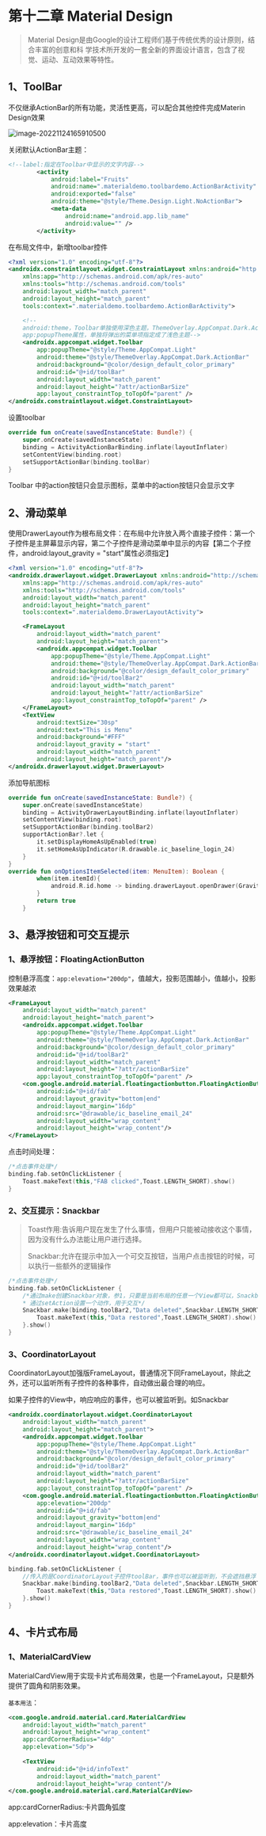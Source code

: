 # 第十二章 Material Design

> Material Design是由Google的设计工程师们基于传统优秀的设计原则，结合丰富的创意和科 学技术所开发的一套全新的界面设计语言，包含了视觉、运动、互动效果等特性。

## 1、ToolBar

不仅继承ActionBar的所有功能，灵活性更高，可以配合其他控件完成Materin Design效果

![image-20221124165910500](C:\Users\dpzxka\AppData\Roaming\Typora\typora-user-images\image-20221124165910500.png)

关闭默认ActionBar主题：

```xml
<!--label:指定在Toolbar中显示的文字内容-->
        <activity
            android:label="Fruits"
            android:name=".materialdemo.toolbardemo.ActionBarActivity"
            android:exported="false"
            android:theme="@style/Theme.Design.Light.NoActionBar">
            <meta-data
                android:name="android.app.lib_name"
                android:value="" />
        </activity>
```

在布局文件中，新增toolbar控件

```xml
<?xml version="1.0" encoding="utf-8"?>
<androidx.constraintlayout.widget.ConstraintLayout xmlns:android="http://schemas.android.com/apk/res/android"
    xmlns:app="http://schemas.android.com/apk/res-auto"
    xmlns:tools="http://schemas.android.com/tools"
    android:layout_width="match_parent"
    android:layout_height="match_parent"
    tools:context=".materialdemo.toolbardemo.ActionBarActivity">

    <!--
    android:theme，Toolbar单独使用深色主题，ThemeOverlay.AppCompat.Dark.ActionBar
    app:popupTheme属性，单独将弹出的菜单项指定成了浅色主题-->
    <androidx.appcompat.widget.Toolbar
        app:popupTheme="@style/Theme.AppCompat.Light"
        android:theme="@style/ThemeOverlay.AppCompat.Dark.ActionBar"
        android:background="@color/design_default_color_primary"
        android:id="@+id/toolBar"
        android:layout_width="match_parent"
        android:layout_height="?attr/actionBarSize"
        app:layout_constraintTop_toTopOf="parent" />
</androidx.constraintlayout.widget.ConstraintLayout>
```

设置toolbar

```kotlin
override fun onCreate(savedInstanceState: Bundle?) {
    super.onCreate(savedInstanceState)
    binding = ActivityActionBarBinding.inflate(layoutInflater)
    setContentView(binding.root)
    setSupportActionBar(binding.toolBar)
}
```

Toolbar 中的action按钮只会显示图标，菜单中的action按钮只会显示文字

## 2、滑动菜单

使用DrawerLayout作为根布局文件：在布局中允许放入两个直接子控件：第一个子控件是主屏幕显示内容，第二个子控件是滑动菜单中显示的内容【第二个子控件，android:layout_gravity = "start"属性必须指定】

```xml
<?xml version="1.0" encoding="utf-8"?>
<androidx.drawerlayout.widget.DrawerLayout xmlns:android="http://schemas.android.com/apk/res/android"
    xmlns:app="http://schemas.android.com/apk/res-auto"
    xmlns:tools="http://schemas.android.com/tools"
    android:layout_width="match_parent"
    android:layout_height="match_parent"
    tools:context=".materialdemo.DrawerLayoutActivity">

    <FrameLayout
        android:layout_width="match_parent"
        android:layout_height="match_parent">
        <androidx.appcompat.widget.Toolbar
            app:popupTheme="@style/Theme.AppCompat.Light"
            android:theme="@style/ThemeOverlay.AppCompat.Dark.ActionBar"
            android:background="@color/design_default_color_primary"
            android:id="@+id/toolBar2"
            android:layout_width="match_parent"
            android:layout_height="?attr/actionBarSize"
            app:layout_constraintTop_toTopOf="parent" />
    </FrameLayout>
    <TextView
        android:textSize="30sp"
        android:text="This is Menu"
        android:background="#FFF"
        android:layout_gravity = "start"
        android:layout_width="match_parent"
        android:layout_height="match_parent"/>
</androidx.drawerlayout.widget.DrawerLayout>
```

添加导航图标

```kotlin
override fun onCreate(savedInstanceState: Bundle?) {
    super.onCreate(savedInstanceState)
    binding = ActivityDrawerLayoutBinding.inflate(layoutInflater)
    setContentView(binding.root)
    setSupportActionBar(binding.toolBar2)
    supportActionBar?.let {
        it.setDisplayHomeAsUpEnabled(true)
        it.setHomeAsUpIndicator(R.drawable.ic_baseline_login_24)
    }
}
override fun onOptionsItemSelected(item: MenuItem): Boolean {
        when(item.itemId){
            android.R.id.home -> binding.drawerLayout.openDrawer(GravityCompat.START)
        }
        return true
    }
```

## 3、悬浮按钮和可交互提示

### 1、悬浮按钮：FloatingActionButton

控制悬浮高度：`app:elevation="200dp"`，值越大，投影范围越小，值越小，投影效果越浓

```xml
<FrameLayout
    android:layout_width="match_parent"
    android:layout_height="match_parent">
    <androidx.appcompat.widget.Toolbar
        app:popupTheme="@style/Theme.AppCompat.Light"
        android:theme="@style/ThemeOverlay.AppCompat.Dark.ActionBar"
        android:background="@color/design_default_color_primary"
        android:id="@+id/toolBar2"
        android:layout_width="match_parent"
        android:layout_height="?attr/actionBarSize"
        app:layout_constraintTop_toTopOf="parent" />
    <com.google.android.material.floatingactionbutton.FloatingActionButton
        android:id="@+id/fab"
        android:layout_gravity="bottom|end"
        android:layout_margin="16dp"
        android:src="@drawable/ic_baseline_email_24"
        android:layout_width="wrap_content"
        android:layout_height="wrap_content"/>
</FrameLayout>
```

点击时间处理：

```kotlin
/*点击事件处理*/
binding.fab.setOnClickListener {
    Toast.makeText(this,"FAB clicked",Toast.LENGTH_SHORT).show()
}
```

### 2、交互提示：Snackbar

> Toast作用:告诉用户现在发生了什么事情，但用户只能被动接收这个事情，因为没有什么办法能让用户进行选择。
>
> Snackbar:允许在提示中加入一个可交互按钮，当用户点击按钮的时候，可以执行一些额外的逻辑操作

```kotlin
/*点击事件处理*/
binding.fab.setOnClickListener {
    /*通过make创建Snackbar对象，参1，只要是当前布局的任意一个View都可以，Snackbar会自动查找最外层部分，用与展示提示信息
    * 通过setAction设置一个动作，用于交互*/
    Snackbar.make(binding.toolBar2,"Data deleted",Snackbar.LENGTH_SHORT).setAction("Undo"){
        Toast.makeText(this,"Data restored",Toast.LENGTH_SHORT).show()
    }.show()
}
```

### 3、CoordinatorLayout

CoordinatorLayout加强版FrameLayout，普通情况下同FrameLayout，除此之外，还可以监听所有子控件的各种事件，自动做出最合理的响应。

如果子控件的View中，响应响应的事件，也可以被监听到。如Snackbar

```xml
<androidx.coordinatorlayout.widget.CoordinatorLayout
    android:layout_width="match_parent"
    android:layout_height="match_parent">
    <androidx.appcompat.widget.Toolbar
        app:popupTheme="@style/Theme.AppCompat.Light"
        android:theme="@style/ThemeOverlay.AppCompat.Dark.ActionBar"
        android:background="@color/design_default_color_primary"
        android:id="@+id/toolBar2"
        android:layout_width="match_parent"
        android:layout_height="?attr/actionBarSize"
        app:layout_constraintTop_toTopOf="parent" />
    <com.google.android.material.floatingactionbutton.FloatingActionButton
        app:elevation="200dp"
        android:id="@+id/fab"
        android:layout_gravity="bottom|end"
        android:layout_margin="16dp"
        android:src="@drawable/ic_baseline_email_24"
        android:layout_width="wrap_content"
        android:layout_height="wrap_content"/>
</androidx.coordinatorlayout.widget.CoordinatorLayout>
```

```kotlin
binding.fab.setOnClickListener {
    //传入的是CoordinatorLayout子控件toolBar，事件也可以被监听到，不会遮挡悬浮
    Snackbar.make(binding.toolBar2,"Data deleted",Snackbar.LENGTH_SHORT).setAction("Undo"){
        Toast.makeText(this,"Data restored",Toast.LENGTH_SHORT).show()
    }.show()
}
```

## 4、卡片式布局

### 1、MaterialCardView

MaterialCardView用于实现卡片式布局效果，也是一个FrameLayout，只是额外提供了圆角和阴影效果。

`基本用法`：

```xml
<com.google.android.material.card.MaterialCardView
 	android:layout_width="match_parent"
 	android:layout_height="wrap_content"
 	app:cardCornerRadius="4dp"
 	app:elevation="5dp">
 	
    <TextView
 		android:id="@+id/infoText"
 		android:layout_width="match_parent"
 		android:layout_height="wrap_content"/>
</com.google.android.material.card.MaterialCardView>
```

app:cardCornerRadius:卡片圆角弧度

app:elevation：卡片高度

